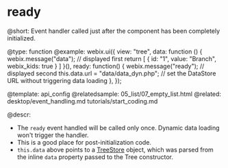 ready
=====


@short: Event handler called just after the component has been completely initialized.
	

@type:  function
@example:
webix.ui({
  view: "tree",
  data: function () {
    webix.message("data");  // displayed first
    return [
      { id: "1", value: "Branch", webix_kids: true }
    ]
  }(),
  ready: function() {
    webix.message("ready");  // displayed second
    this.data.url = "data/data_dyn.php";  // set the DataStore URL without triggering data loading
  },
});

@template:	api_config
@relatedsample:
	05_list/07_empty_list.html
@related: 
	desktop/event_handling.md
    tutorials/start_coding.md
	
@descr:

* The `ready` event handled will be called only once. Dynamic data loading won't trigger the handler.
* This is a good place for post-initialization code.
* `this.data` above points to a [TreeStore](api/refs/treestore.md) object, which was parsed from the inline `data` property passed to the Tree constructor.

